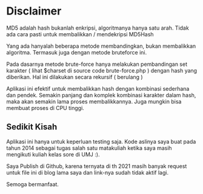 # Disclaimer

MD5 adalah hash bukanlah enkripsi, algoritmanya hanya satu arah. Tidak ada cara pasti untuk membalikkan / mendekripsi MD5Hash

Yang ada hanyalah beberapa metode membandingkan, bukan membalikkan algoritma. Termasuk juga dengan metode bruteforce ini.

Pada dasarnya metode brute-force hanya melakukan pembandingan set karakter ( lihat $charset di source code brute-force.php ) dengan hash yang diberikan. Hal ini dilakukan secara rekursif ( berulang )

Aplikasi ini efektif untuk membalikkan hash dengan kombinasi sederhana dan pendek. Semakin panjang dan komplek kombinasi karakter dalam hash, maka akan semakin lama proses membalikkannya. Juga mungkin bisa membuat proses di CPU tinggi.

## Sedikit Kisah
Aplikasi ini hanya untuk keperluan testing saja. Kode aslinya saya buat pada tahun 2014 sebagai tugas salah satu matakuliah ketika saya masih mengikuti kuliah kelas sore di UMJ :).

Saya Publish di Github, karena ternyata di th 2021 masih banyak request untuk file ini di blog lama saya dan link-nya sudah tidak aktif lagi.

Semoga bermanfaat.